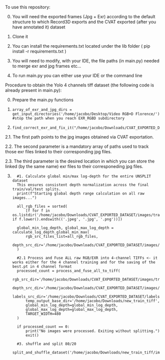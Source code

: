 To use this repository:
 
 0. You will need the exported frames (Jpg + Exr) according to the default structure to which Record3D exports and the CVAT exported (after you have annotated it) dataset
 
 1. Clone it
 
 2. You can install the requirements.txt located under the lib folder ( pip install -r requirements.txt )
 
 3. You will need to modify, with your IDE, the file paths (in main.py) needed to merge exr and jpg frames etc...
 
 4. To run main.py you can either use your IDE or the command line

Procedure to obtain the Yolo 4 channels tiff dataset (the following code is already present in main.py):

 0. Prepare the main.py functions
 
 1. ```
    array_of_exr_and_jpg_dirs = get_input_directories('/home/jacobo/Desktop/Video RGB+D Florence/') #stop the path when you reach EXR_RGBD subdirectory
    ```
 
 2. ```
    find_correct_exr_and_fix_it("/home/jacobo/Downloads/CVAT_EXPORTED_DATASET/images/train",array_of_exr_and_jpg_dirs,'/home/jacobo/Downloads/CVAT_EXPORTED_DATASET/images/fixed_exr_files')
    ``` 
  
  2.1. The first path points to the jpg images obtained via CVAT exportation.
  
  2.2. The second parameter is a mandatory array of paths used to track those exr files linked to their corresponding jpg files.  
  
  2.3. The third parameter is the desired location in which you can store the linked (by the same name) exr files to their corresponeding jpg files.
 
 3. 
    ```
      #1. Calculate global min/max log-depth for the entire UNSPLIT dataset
      This ensures consistent depth normalization across the final train/val/test splits.
      print(f"Starting global depth range calculation on all raw images...")
  
      all_rgb_files = sorted(
          [f for f in os.listdir('/home/jacobo/Downloads/CVAT_EXPORTED_DATASET/images/train') if f.lower().endswith(('.jpeg', '.jpg', '.png'))])
  
      global_min_log_depth, global_max_log_depth = calculate_log_depth_global_min_max(
          rgb_src_files_list=all_rgb_files,
          depth_src_dir='/home/jacobo/Downloads/CVAT_EXPORTED_DATASET/images/fixed_exr_files'
      )
  
      #2.1 Process and Fuse ALL raw RGB/EXR into 4-channel TIFFs <- it works either for the 4 channel training and for the saving of the best.pt in 4 channel format
      processed_count = process_and_fuse_all_to_tiff(
          rgb_src_dir='/home/jacobo/Downloads/CVAT_EXPORTED_DATASET/images/train',
          depth_src_dir='/home/jacobo/Downloads/CVAT_EXPORTED_DATASET/images/fixed_exr_files',
          labels_src_dir='/home/jacobo/Downloads/CVAT_EXPORTED_DATASET/labels/train',
          temp_output_base_dir='/home/jacobo/Downloads/new_train_tiff',
          global_min_log_depth=global_min_log_depth,
          global_max_log_depth=global_max_log_depth,
          TARGET_WIDTH=480
      )
  
      if processed_count == 0:
          print("No images were processed. Exiting without splitting.")
          exit()
  
      #3. shuffle and split 80/20
      split_and_shuffle_dataset('/home/jacobo/Downloads/new_train_tiff/images/train','/home/jacobo/Downloads/new_train_tiff/labels/train','/home/jacobo/Downloads/new_train_tiff/images/val','/home/jacobo/Downloads/new_train_tiff/labels/val')
    ```

